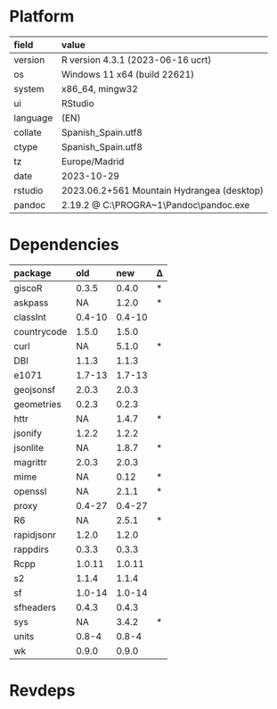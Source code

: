 # Platform

|field    |value                                      |
|:--------|:------------------------------------------|
|version  |R version 4.3.1 (2023-06-16 ucrt)          |
|os       |Windows 11 x64 (build 22621)               |
|system   |x86_64, mingw32                            |
|ui       |RStudio                                    |
|language |(EN)                                       |
|collate  |Spanish_Spain.utf8                         |
|ctype    |Spanish_Spain.utf8                         |
|tz       |Europe/Madrid                              |
|date     |2023-10-29                                 |
|rstudio  |2023.06.2+561 Mountain Hydrangea (desktop) |
|pandoc   |2.19.2 @ C:\PROGRA~1\Pandoc\pandoc.exe     |

# Dependencies

|package     |old    |new    |Δ  |
|:-----------|:------|:------|:--|
|giscoR      |0.3.5  |0.4.0  |*  |
|askpass     |NA     |1.2.0  |*  |
|classInt    |0.4-10 |0.4-10 |   |
|countrycode |1.5.0  |1.5.0  |   |
|curl        |NA     |5.1.0  |*  |
|DBI         |1.1.3  |1.1.3  |   |
|e1071       |1.7-13 |1.7-13 |   |
|geojsonsf   |2.0.3  |2.0.3  |   |
|geometries  |0.2.3  |0.2.3  |   |
|httr        |NA     |1.4.7  |*  |
|jsonify     |1.2.2  |1.2.2  |   |
|jsonlite    |NA     |1.8.7  |*  |
|magrittr    |2.0.3  |2.0.3  |   |
|mime        |NA     |0.12   |*  |
|openssl     |NA     |2.1.1  |*  |
|proxy       |0.4-27 |0.4-27 |   |
|R6          |NA     |2.5.1  |*  |
|rapidjsonr  |1.2.0  |1.2.0  |   |
|rappdirs    |0.3.3  |0.3.3  |   |
|Rcpp        |1.0.11 |1.0.11 |   |
|s2          |1.1.4  |1.1.4  |   |
|sf          |1.0-14 |1.0-14 |   |
|sfheaders   |0.4.3  |0.4.3  |   |
|sys         |NA     |3.4.2  |*  |
|units       |0.8-4  |0.8-4  |   |
|wk          |0.9.0  |0.9.0  |   |

# Revdeps

